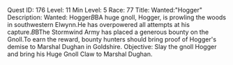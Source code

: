 Quest ID: 176
Level: 11
Min Level: 5
Race: 77
Title: Wanted:"Hogger"
Description: Wanted: Hogger$B$BA huge gnoll, Hogger, is prowling the woods in southwestern Elwynn.He has overpowered all attempts at his capture.$B$BThe Stormwind Army has placed a generous bounty on the Gnoll.To earn the reward, bounty hunters should bring proof of Hogger's demise to Marshal Dughan in Goldshire.
Objective: Slay the gnoll Hogger and bring his Huge Gnoll Claw to Marshal Dughan.
